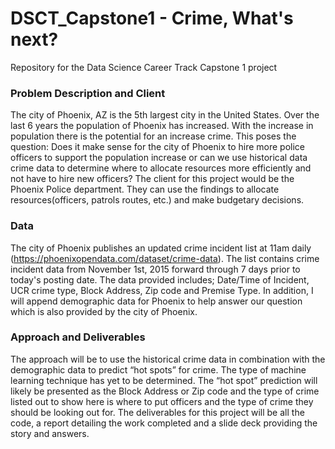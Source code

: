 # DSCT_Capstone1 - Crime, What's next?
Repository for the Data Science Career Track Capstone 1 project

### Problem Description and Client
The city of Phoenix, AZ is the 5th largest city in the United States. Over the last 6 years the population of Phoenix has increased. With the increase in population there is the potential for an increase crime. This poses the question: Does it make sense for the city of Phoenix to hire more police officers to support the population increase or can we use historical data crime data to determine where to allocate resources more efficiently and not have to hire new officers? The client for this project would be the Phoenix Police department. They can use the findings to allocate resources(officers, patrols routes, etc.) and make budgetary decisions. 

### Data
The city of Phoenix publishes an updated crime incident list at 11am daily (https://phoenixopendata.com/dataset/crime-data).  The list contains crime incident data from November 1st, 2015 forward through 7 days prior to today's posting date. The data provided  includes; Date/Time of Incident, UCR crime type, Block Address, Zip code and Premise Type. In addition, I will append demographic data for Phoenix to help answer our question which is also provided by the city of Phoenix. 

### Approach and Deliverables
The approach will be to use the historical crime data in combination with the demographic data to predict “hot spots” for crime.  The type of machine learning technique has yet to be determined. The “hot spot” prediction will likely be presented as the Block Address or Zip code and the type of crime listed out to show here is where to put officers and the type of crime they should be looking out for. The deliverables for this project will be all the code, a report detailing the work completed and a slide deck providing the story and answers.
